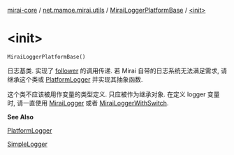 [mirai-core](../../index.md) / [net.mamoe.mirai.utils](../index.md) / [MiraiLoggerPlatformBase](index.md) / [&lt;init&gt;](./-init-.md)

# &lt;init&gt;

`MiraiLoggerPlatformBase()`

日志基类. 实现了 [follower](follower.md) 的调用传递.
若 Mirai 自带的日志系统无法满足需求, 请继承这个类或 [PlatformLogger](../-platform-logger/index.md) 并实现其抽象函数.

这个类不应该被用作变量的类型定义. 只应被作为继承对象.
在定义 logger 变量时, 请一直使用 [MiraiLogger](../-mirai-logger/index.md) 或者 [MiraiLoggerWithSwitch](../-mirai-logger-with-switch/index.md).

**See Also**

[PlatformLogger](../-platform-logger/index.md)

[SimpleLogger](../-simple-logger/index.md)

